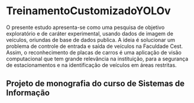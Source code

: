 # TreinamentoCustomizadoYOLOv

O presente estudo apresenta-se como uma pesquisa de objetivo exploratório
e de caráter experimental, usando dados de imagem de veículos, oriundas de base de
dados publica. A ideia é solucionar um problema de controle de entrada e saída de
veículos na Faculdade Cest. Assim, o reconhecimento de placas de carros é uma aplicação
de visão computacional que tem grande relevância na instituição, para a segurança de
estacionamentos e na identificação de veículos em áreas restritas. 

## Projeto de monografia do curso de Sistemas de Informação
